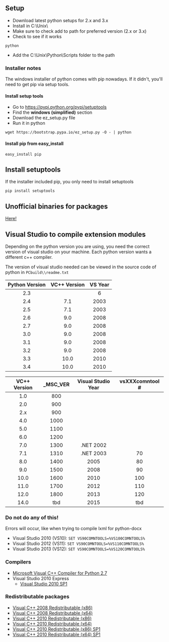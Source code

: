## Setup
- Download latest python setups for 2.x and 3.x
- Install in C:\\Unix\\
- Make sure to check add to path for preferred version (2.x or 3.x)
- Check to see if it works
```
python
```
- Add the C:\\Unix\\Python\\Scripts folder to the path

### Installer notes
The windows installer of python comes with pip nowadays. If it didn't, you'll need to get pip via setup tools.

#### Install setup tools
- Go to https://pypi.python.org/pypi/setuptools
- Find the **windows (simplified)** section
- Download the ez_setup.py file
- Run it in python

```
wget https://bootstrap.pypa.io/ez_setup.py -O - | python
```

#### Install pip from easy_install
```
easy_install pip
```

## Install setuptools
If the installer included pip, you only need to install setuptools
```
pip install setuptools
```

## Unofficial binaries for packages
[Here!](http://www.lfd.uci.edu/~gohlke/pythonlibs/)

## Visual Studio to compile extension modules
Depending on the python version you are using, you need the correct version of visual studio on your machine. Each python version wants a different c++ compiler.

The version of visual studio needed can be viewed in the source code of python in `PCbuild\\readme.txt`

| Python Version | VC++ Version | VS Year |
| :-: | :-: | :-: |
| 2.3 |  | 6 |
| 2.4 | 7.1 | 2003 |
| 2.5 | 7.1 | 2003 |
| 2.6 | 9.0 | 2008 |
| 2.7 | 9.0 | 2008 |
| 3.0 | 9.0 | 2008 |
| 3.1 | 9.0 | 2008 |
| 3.2 | 9.0 | 2008 |
| 3.3 | 10.0 | 2010 |
| 3.4 | 10.0 | 2010 |

| VC++ Version | _MSC_VER | Visual Studio Year | vsXXXcomntool # |
| :-: | :-: | :-: | :-: |
| 1.0 | 800 |   |   |
| 2.0 | 900 |   |   |
| 2.x | 900 |   |   |
| 4.0 | 1000 |   |   |
| 5.0 | 1100 |   |   |
| 6.0 | 1200 |   |   |
| 7.0 | 1300 | .NET 2002 |   |
| 7.1 | 1310 | .NET 2003 | 70 |
| 8.0 | 1400 | 2005 | 80 |
| 9.0 | 1500 | 2008 | 90 |
| 10.0 | 1600 | 2010 | 100 |
| 11.0 | 1700 | 2012 | 110 |
| 12.0 | 1800 | 2013 | 120 |
| 14.0 | tbd | 2015 | tbd |

### Do not do any of this!
Errors will occur, like when trying to compile lxml for python-docx

- Visual Studio 2010 (VS10): `SET VS90COMNTOOLS=%VS100COMNTOOLS%`
- Visual Studio 2012 (VS11): `SET VS90COMNTOOLS=%VS110COMNTOOLS%`
- Visual Studio 2013 (VS12): `SET VS90COMNTOOLS=%VS120COMNTOOLS%`

### Compilers
- [Microsoft Visual C++ Compiler for Python 2.7](http://www.microsoft.com/en-us/download/details.aspx?id=44266)
- Visual Studio 2010 Express
	- [Visual Studio 2010 SP1](http://go.microsoft.com/fwlink/?LinkId=210710)

### Redistributable packages
- [Visual C++ 2008 Redistributable (x86)](http://www.microsoft.com/en-us/download/details.aspx?displaylang=en&id=29)
- [Visual C++ 2008 Redistributable (x64)](http://www.microsoft.com/en-us/download/details.aspx?id=15336)
- [Visual C++ 2010 Redistributable (x86)](http://www.microsoft.com/en-us/download/details.aspx?id=5555)
- [Visual C++ 2010 Redistributable (x64)](http://www.microsoft.com/en-us/download/details.aspx?id=14632)
- [Visual C++ 2010 Redistributable (x86) SP1](http://www.microsoft.com/en-us/download/details.aspx?id=8328)
- [Visual C++ 2010 Redistributable (x64) SP1](http://www.microsoft.com/en-us/download/details.aspx?id=13523)

